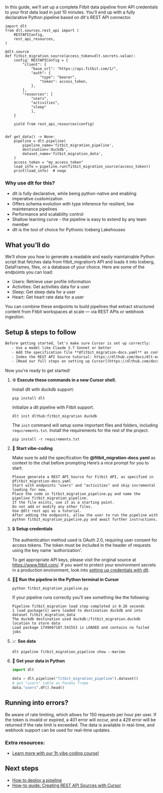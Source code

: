 In this guide, we'll set up a complete Fitbit data pipeline from API credentials to your first data load in just 10 minutes. You'll end up with a fully declarative Python pipeline based on dlt's REST API connector.

```python-outcome
import dlt
from dlt.sources.rest_api import (
    RESTAPIConfig,
    rest_api_resources,
)

@dlt.source
def fitbit_migration_source(access_token=dlt.secrets.value):
    config: RESTAPIConfig = {
        "client": {
            "base_url": "https://api.fitbit.com/1/",
            "auth": {
                "type": "bearer",
                "token": access_token,
            },
        },
        "resources": [
            "users",
            "activities",
            "sleep"
            ],
    }

    yield from rest_api_resources(config)


def get_data() -> None:
    pipeline = dlt.pipeline(
        pipeline_name='fitbit_migration_pipeline',
        destination='duckdb',
        dataset_name='fitbit_migration_data', 
    )
    access_token = "my_access_token"
    load_info = pipeline.run(fitbit_migration_source(access_token))
    print(load_info)  # noqa
```

### Why use dlt for this?

- dlt is fully declarative, while being python-native and enabling imperative customization
- Offers schema evolution with type inference for resilient, low maintenance pipelines
- Performance and scalability control
- Shallow learning curve - the pipeline is easy to extend by any team member
- dlt is the tool of choice for Pythonic Iceberg Lakehouses

## What you’ll do

We’ll show you how to generate a readable and easily maintainable Python script that fetches data from fitbit_migration’s API and loads it into Iceberg, DataFrames, files, or a database of your choice. Here are some of the endpoints you can load:

- Users: Retrieve user profile information
- Activities: Get activities data for a user
- Sleep: Get sleep data for a user
- Heart: Get heart rate data for a user

You can combine these endpoints to build pipelines that extract structured content from Fitbit workspaces at scale — via REST APIs or webhook ingestion.

## Setup & steps to follow

```default
Before getting started, let's make sure Cursor is set up correctly:
   - Use a model like Claude 3.7 Sonnet or better
   - Add the specification file **@fitbit_migration-docs.yaml** as context
   - Index the REST API Source tutorial: https://dlthub.com/docs/dlt-ecosystem/verified-sources/rest_api/ and add it to context as **@dlt rest api**
   - [Read our full steps on setting up Cursor](https://dlthub.com/docs/dlt-ecosystem/llm-tooling/cursor-restapi#23-configuring-cursor-with-documentation)
```

Now you're ready to get started! 

1. ⚙️ **Execute these commands in a new Cursor shell.**
    
    Install dlt with duckdb support:
    ```shell
    pip install dlt
    ```

    Initialize a dlt pipeline with Fitbit support.
    ```shell
    dlt init dlthub:fitbit_migration duckdb
    ```

    The `init` command will setup some important files and folders, including `requirements.txt`. Install the requirements for the rest of the project.
    ```shell
    pip install -r requirements.txt
    ```
    
2. 🤠 **Start vibe-coding**
    
    Make sure to add the specification file **@fitbit_migration-docs.yaml** as context to the chat before prompting
    Here’s a nice prompt for you to start: 
    
    ```prompt
    Please generate a REST API Source for Fitbit API, as specified in @fitbit_migration-docs.yaml 
    Start with endpoints "users" and "activities" and skip incremental loading for now. 
    Place the code in fitbit_migration_pipeline.py and name the pipeline fitbit_migration_pipeline. 
    If the file exists, use it as a starting point. 
    Do not add or modify any other files. 
    Use @dlt rest api as a tutorial. 
    After adding the endpoints, allow the user to run the pipeline with python fitbit_migration_pipeline.py and await further instructions.
    ```

    
3. 🔒 **Setup credentials** 
    
    The authentication method used is OAuth 2.0, requiring user consent for access tokens. The token must be included in the header of requests using the key name 'authorization'.
    
    To get appropriate API keys, please visit the original source at https://www.fitbit.com/.
    If you want to protect your environment secrets in a production environment, look into [setting up credentials with dlt](https://dlthub.com/docs/walkthroughs/add_credentials).
    
4. 🏃‍♀️ **Run the pipeline in the Python terminal in Cursor**
    
    ```shell
    python fitbit_migration_pipeline.py
    ```
    
    If your pipeline runs correctly you’ll see something like the following:
    
    ```shell
    Pipeline fitbit_migration load step completed in 0.26 seconds
    1 load package(s) were loaded to destination duckdb and into dataset fitbit_migration_data
    The duckdb destination used duckdb:/fitbit_migration.duckdb location to store data
    Load package 1749667187.541553 is LOADED and contains no failed jobs
    ```
    
5. 📈 **See data**
    
    ```shell
    dlt pipeline fitbit_migration_pipeline show --marimo
    ```
    
6. 🐍 **Get your data in Python**
    
    ```python
    import dlt

   data = dlt.pipeline("fitbit_migration_pipeline").dataset()
   # get "users" table as Pandas frame
   data."users".df().head()
    ```

## Running into errors?

Be aware of rate limiting, which allows for 150 requests per hour per user. If the token is invalid or expired, a 401 error will occur, and a 429 error will be returned if the rate limit is exceeded. The data is available in real-time, and webhook support can be used for real-time updates.

### Extra resources:

- [Learn more with our 1h vibe coding course!](https://www.youtube.com/watch?v=GGid70rnJuM)

## Next steps

- [How to deploy a pipeline](https://dlthub.com/docs/walkthroughs/deploy-a-pipeline)
- [How-to guide: Creating REST API Sources with Cursor](https://dlthub.com/docs/dlt-ecosystem/llm-tooling/cursor-restapi)
